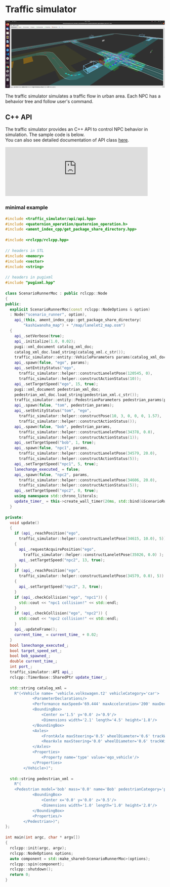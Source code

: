 # Traffic simulator

![Simple Demo](../image/simple_demo.png "traffic simulator")

The traffic simulator simulates a traffic flow in urban area.
Each NPC has a behavior tree and follow user's command.

## C++ API
The traffic simulator provides an C++ API to control NPC behavior in simulation.
The sample code is below.  
You can also see detailed documentation of API class [here](https://tier4.github.io/scenario_simulator_v2/package/traffic_simulator/markdown/Classes/classtraffic__simulator_1_1API/).  

<iframe 
  class="hatenablogcard" 
  style="width:100%;height:155px;max-width:450px;" 
  title="embree" 
  src="https://hatenablog-parts.com/embed?url=https://tier4.github.io/scenario_simulator_v2/package/traffic_simulator/markdown/Classes/classtraffic__simulator_1_1API/" 
  width="300" height="150" frameborder="0" scrolling="no">
</iframe>

### minimal example
```c++
#include <traffic_simulator/api/api.hpp>
#include <quaternion_operation/quaternion_operation.h>
#include <ament_index_cpp/get_package_share_directory.hpp>

#include <rclcpp/rclcpp.hpp>

// headers in STL
#include <memory>
#include <vector>
#include <string>

// headers in pugixml
#include "pugixml.hpp"

class ScenarioRunnerMoc : public rclcpp::Node
{
public:
  explicit ScenarioRunnerMoc(const rclcpp::NodeOptions & option)
  : Node("scenario_runner", option),
    api_(this, ament_index_cpp::get_package_share_directory(
        "kashiwanoha_map") + "/map/lanelet2_map.osm")
  {
    api_.setVerbose(true);
    api_.initialize(1.0, 0.02);
    pugi::xml_document catalog_xml_doc;
    catalog_xml_doc.load_string(catalog_xml.c_str());
    traffic_simulator::entity::VehicleParameters params(catalog_xml_doc);
    api_.spawn(false, "ego", params);
    api_.setEntityStatus("ego",
      traffic_simulator::helper::constructLaneletPose(120545, 0),
      traffic_simulator::helper::constructActionStatus(10));
    api_.setTargetSpeed("ego", 15, true);
    pugi::xml_document pedestrian_xml_doc;
    pedestrian_xml_doc.load_string(pedestrian_xml.c_str());
    traffic_simulator::entity::PedestrianParameters pedestrian_params(pedestrian_xml_doc);
    api_.spawn(false, "tom", pedestrian_params);
    api_.setEntityStatus("tom", "ego",
      traffic_simulator::helper::constructPose(10, 3, 0, 0, 0, 1.57),
      traffic_simulator::helper::constructActionStatus());
    api_.spawn(false, "bob", pedestrian_params,
      traffic_simulator::helper::constructLaneletPose(34378, 0.0),
      traffic_simulator::helper::constructActionStatus(1));
    api_.setTargetSpeed("bob", 1, true);
    api_.spawn(false, "npc1", params,
      traffic_simulator::helper::constructLaneletPose(34579, 20.0),
      traffic_simulator::helper::constructActionStatus(5));
    api_.setTargetSpeed("npc1", 5, true);
    lanechange_executed_ = false;
    api_.spawn(false, "npc2", params,
      traffic_simulator::helper::constructLaneletPose(34606, 20.0),
      traffic_simulator::helper::constructActionStatus(5));
    api_.setTargetSpeed("npc2", 0, true);
    using namespace std::chrono_literals;
    update_timer_ = this->create_wall_timer(20ms, std::bind(&ScenarioRunnerMoc::update, this));
  }

private:
  void update()
  {
    if (api_.reachPosition("ego",
      traffic_simulator::helper::constructLaneletPose(34615, 10.0), 5))
    {
      api_.requestAcquirePosition("ego",
        traffic_simulator::helper::constructLaneletPose(35026, 0.0) );
      api_.setTargetSpeed("npc2", 13, true);
    }
    if (api_.reachPosition("ego",
      traffic_simulator::helper::constructLaneletPose(34579, 0.0), 5))
    {
      api_.setTargetSpeed("npc2", 3, true);
    }
    if (api_.checkCollision("ego", "npc1")) {
      std::cout << "npc1 collision!" << std::endl;
    }
    if (api_.checkCollision("ego", "npc2")) {
      std::cout << "npc2 collision!" << std::endl;
    }
    api_.updateFrame();
    current_time_ = current_time_ + 0.02;
  }
  bool lanechange_executed_;
  bool target_speed_set_;
  bool bob_spawned_;
  double current_time_;
  int port_;
  traffic_simulator::API api_;
  rclcpp::TimerBase::SharedPtr update_timer_;

  std::string catalog_xml =
    R"(<Vehicle name= 'vehicle.volkswagen.t2' vehicleCategory='car'>
            <ParameterDeclarations/>
            <Performance maxSpeed='69.444' maxAcceleration='200' maxDeceleration='10.0'/>
            <BoundingBox>
                <Center x='1.5' y='0.0' z='0.9'/>
                <Dimensions width='2.1' length='4.5' height='1.8'/>
            </BoundingBox>
            <Axles>
                <FrontAxle maxSteering='0.5' wheelDiameter='0.6' trackWidth='1.8' positionX='3.1' positionZ='0.3'/>
                <RearAxle maxSteering='0.0' wheelDiameter='0.6' trackWidth='1.8' positionX='0.0' positionZ='0.3'/>
            </Axles>
            <Properties>
                <Property name='type' value='ego_vehicle'/>
            </Properties>
        </Vehicle>)";

  std::string pedestrian_xml =
    R"(
    <Pedestrian model='bob' mass='0.0' name='Bob' pedestrianCategory='pedestrian'>
            <BoundingBox>
                <Center x='0.0' y='0.0' z='0.5'/>
                <Dimensions width='1.0' length='1.0' height='2.0'/>
            </BoundingBox>
            <Properties/>
        </Pedestrian>)";
};

int main(int argc, char * argv[])
{
  rclcpp::init(argc, argv);
  rclcpp::NodeOptions options;
  auto component = std::make_shared<ScenarioRunnerMoc>(options);
  rclcpp::spin(component);
  rclcpp::shutdown();
  return 0;
}
```

